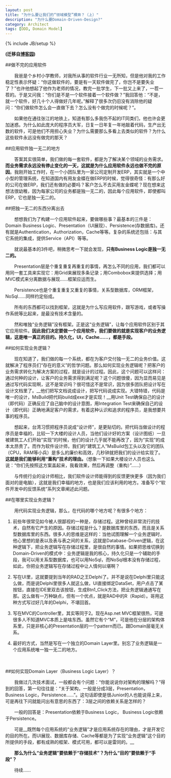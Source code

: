 ```yaml
---
layout: post
title: "为什么要让我们的“领域模型”裸奔？（上）"
description: "为什么要Domain-Driven-Design?"
category: Architect
tags: [DDD, Domain Model]
---
```

{% include JB/setup %}

**(迁移自[博客园](http://www.cnblogs.com/CaiAbin/archive/2011/05/08/2040026.html))**

##做不完的应用软件

　　我爸是个乡村小学教师，对我所从事的软件行业一无所知，但是他对我的工作稳定性表示怀疑：“你这做软件的，要是有一天软件做完了，你岂不是要失业了？”也许他想起了他作为老师的情况，教完一批学生，下一批又上来了，一茬一茬的。于是又问我：“你们是不是一个软件接着一个软件做？”我回答他：“不是，就一个软件，好几十个人得做好几年呢。”解释了很多次仍旧没有消除他的疑问：“你们做软件怎么会一直做下去？怎么没有个做完的时候呢？”。

　　如果他在通往张江的地铁上，知道有那么多我伤不起的IT同类们，他也许会更加迷惑。为什么如此庞大的程序员大军，日复一日年复一年地敲着代码，生产出无数的软件，可是他们不用担心失业？为什么需要那么多看上去类似的软件？为什么这些软件永远没有做完的那天？

##应用软件独一无二的地方

　　答案其实很简单，我们做的每一套软件，都是为了解决某个领域的业务需求。__而业务需求永远没有停止变化的一天，这就是为什么应用软件永远也做不完的原因__。我刚开始工作时，在一个小团队里为一家公司定制开发ERP，其实就是一个中小型的管理系统，在知道国内有用友金蝶在做ERP的时候，觉得很奇怪：有那么好的公司在做ERP，我们还有做的必要吗？客户怎么不去买用友金蝶呢？现在想来这想法很幼稚，因为每家公司的业务都是独一无二的，因此每个应用软件，即使都叫ERP，它也是独一无二的。　

##把独一无二的东西分离出去

　　想想我们为了构建一个应用软件起来，要做哪些事？最基本的三件是：Domain Business Logic、Presentation（UI展现）、Persistence(存数据库)。还有就是Authentication，Authorization，Cache等等。复杂的系统还包括：与其它系统的集成，提供Service（API）等等。

　　就说最基本的3件吧，稍微思考一下就会发现，__只有Business Logic是独一无二的。__

　　Presentation层是个重复重复再重复的事情，再怎么不同的应用，我们都可以用同一套工具来实现它：用Grid来展现多条记录；用Combobox来提供选择；用MVC模式来分离数据与展现……框架应运而生。

　　Persistence也是个重复重复又重复的事情，关系型数据库，ORM框架，NoSql……同样约定俗成。

　　所有的东西都可以找到框架，这就是为什么写应用软件，跟写游戏，或者写操作系统等比起来，是最没有技术含量的。

　　然和唯独“业务逻辑”没有框架。正是这“业务逻辑”，让每个应用软件区别于其它应用软件。__因此我们决定要做一个应用软件，我们要做的就是实现客户的业务逻辑，这是唯一真正的目的。持久化，UI，Cache……，都是手段。__



##如何实现业务逻辑？

　　现在知道了，我们做的每一个系统，都在为客户交付独一无二的业务价值。这就解决了程序员们“存在的意义”的哲学问题。那么如何实现业务逻辑呢？把客户的业务需求转化为解决方案的过程，就是设计的过程。因此，这个问题可以这样问：通过何种的设计，让客户的业务需求得到满足呢？这个问题很傻，因为显而易见是通过写代码实现啊，这不是常识吗？很可惜这不是常识，因为很多团队把设计写在设计文档里了。__他们把写文档说成设计，把写代码说成实现。大错特错，代码是唯一的设计，MsBuild把代码build成exe才是实现！__用Unit Test确保自己的设计（即代码）正确反应了自己脑中的设计意图，用Integration Test来确保自己的设计（即代码）正确地满足客户的需求，有着这种认识和追求的程序员，是我想要共事的程序员。

　　想起来，台湾习惯把程序员说成“设计师”，是更贴切的。把代码当做设计的程序员是幸福的，比较一下大楼的设计人员，当他们设计好的方案（设计图纸）一旦被建筑工人们开始“实现”的时候，他们的设计几乎就不能再改了，因为“实现”的成本太昂贵了。而作为软件设计师，我们的“建筑工人”MsBuild包工头以及它的团队（CPU，RAM等小兵）是多么的廉价和高效，几秒钟就把我们的设计给实现了。__这就是我们能够利用“重构”技术的理由。__（想象一下如果大楼设计人员也这么说：“你们先按照这方案盖起来，我看效果，然后再调整（重构）”……）

　　与传统行业的设计师相比，我们软件设计师能得到的反馈更快更多（因为我们面对的是电脑），这就是我们幸福的地方，也是我们应该利用的地方。准备写个“软件开发中的反馈系统”系列文章阐述此问题。



##在哪里实现业务逻辑？

　　用代码实现业务逻辑，那么，在代码的哪个地方呢？有很多个地方：

1. 前些年很常见如今被人很鄙视的一种是，存储过程。这种曾经非常流行的技术，自然有它产生的原因。存储过程是什么？是数据库里的东西，而且是关系型数据库里的东西。很多人的思维是这样的：当他试图理解一个业务逻辑时，他心里想的是表以及表与表之间的关系，这就是Database-Driven逻辑，在这种逻辑下，把业务逻辑写在存储过程里，是很自然的事情。如果把思维切换到Domain-Driven的模式中：业务逻辑是我的核心，持久化只是一个辅助的手段，我可以用关系型数据库，也可以用NoSql，而NoSql根本没有存储过程，如此，你把业务逻辑写在存储过程中让人情何以堪啊？

2. 写在UI里，这就要提到当年的RAD之王Delphi了。并不是说在Delphi里只能这么做，而是说Delphi里很多人就这么做，UI直接绑定DataSet，用户点击了某按钮，直接在IDE里双击该按钮，生成Btn1_Click方法，把业务逻辑通通写在那。这么做有一万种缺点，但有一个优点，就是RAD中的R（Rapid）。哥用这种方式写过好几年的Delphi，不堪回首。

3. 写在MVC的Controller里，其实等同于2。现在Asp.net MVC框架很热，可是很多人不知道MVC本质上是啥东西。虽然它有个“M”，可是他在分层的架构体系里，只是非核心的Presentation层的一个pattern而已。跟Domain层毫无关系。

4. 最好的方式，当然是写在一个独立的Domain Layer里。别忘了业务逻辑是一个应用系统唯一独一无二的地方。

　　

##如何实现Domain Layer（Business Logic Layer）？

　　我做过几次技术面试，一般都会有个问题：“你能说说你对架构的理解吗？”得到的回答，第一句往往是：“关于架构，一般是分成3层，Presentation，Business Logic，Persistence……”。这句话即使是很Junior的人也能说得上来，可是再往下问就能问出有意思的东西了：3层之间的依赖关系是怎样的？

　　一般的回答是：Presentation依赖于Business Logic， Business Logic依赖于Persistence。

　　可是__既然每个应用系统的“业务逻辑”才是应用系统存在的理由，才是开发它的目的所在。而UI展现、数据库存储、Cache等都是为了实现“业务逻辑”这个目的所提供的手段，都有成熟的框架、模式可用，都可以是雷同的。__

　　__那么为什么“业务逻辑”要依赖于“存储技术”？为什么“目的”要依赖于“手段”？__

　　待续……
